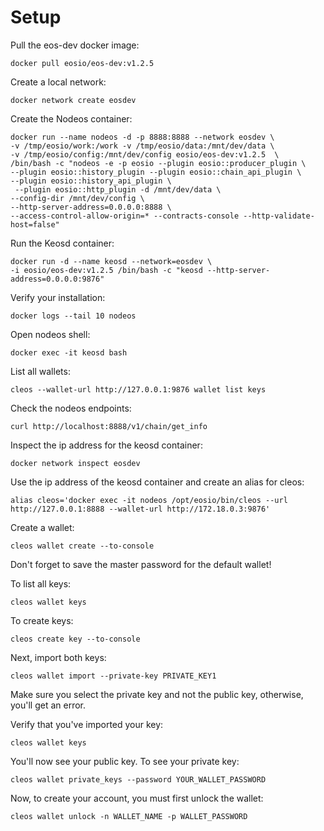 # Setup

Pull the eos-dev docker image:

```
docker pull eosio/eos-dev:v1.2.5
```

Create a local network:

```
docker network create eosdev
```

Create the Nodeos container:

```
docker run --name nodeos -d -p 8888:8888 --network eosdev \
-v /tmp/eosio/work:/work -v /tmp/eosio/data:/mnt/dev/data \
-v /tmp/eosio/config:/mnt/dev/config eosio/eos-dev:v1.2.5  \
/bin/bash -c "nodeos -e -p eosio --plugin eosio::producer_plugin \
--plugin eosio::history_plugin --plugin eosio::chain_api_plugin \
--plugin eosio::history_api_plugin \
 --plugin eosio::http_plugin -d /mnt/dev/data \
--config-dir /mnt/dev/config \
--http-server-address=0.0.0.0:8888 \
--access-control-allow-origin=* --contracts-console --http-validate-host=false"
```

Run the Keosd container:

```
docker run -d --name keosd --network=eosdev \
-i eosio/eos-dev:v1.2.5 /bin/bash -c "keosd --http-server-address=0.0.0.0:9876"
```

Verify your installation:

```
docker logs --tail 10 nodeos
```

Open nodeos shell:

```
docker exec -it keosd bash
```

List all wallets:

```
cleos --wallet-url http://127.0.0.1:9876 wallet list keys
```

Check the nodeos endpoints:

```
curl http://localhost:8888/v1/chain/get_info
```

Inspect the ip address for the keosd container:

```
docker network inspect eosdev
```

Use the ip address of the keosd container and create an alias for cleos:

```
alias cleos='docker exec -it nodeos /opt/eosio/bin/cleos --url http://127.0.0.1:8888 --wallet-url http://172.18.0.3:9876'
```

Create a wallet:

```
cleos wallet create --to-console
```

Don't forget to save the master password for the default wallet!

To list all keys:

```
cleos wallet keys
```

To create keys:

```
cleos create key --to-console
```

Next, import both keys:

```
cleos wallet import --private-key PRIVATE_KEY1
```

Make sure you select the private key and not the public key, otherwise, you'll get an error.

Verify that you've imported your key:

```
cleos wallet keys
```

You'll now see your public key. To see your private key:

```
cleos wallet private_keys --password YOUR_WALLET_PASSWORD
```

Now, to create your account, you must first unlock the wallet:

```
cleos wallet unlock -n WALLET_NAME -p WALLET_PASSWORD
```
